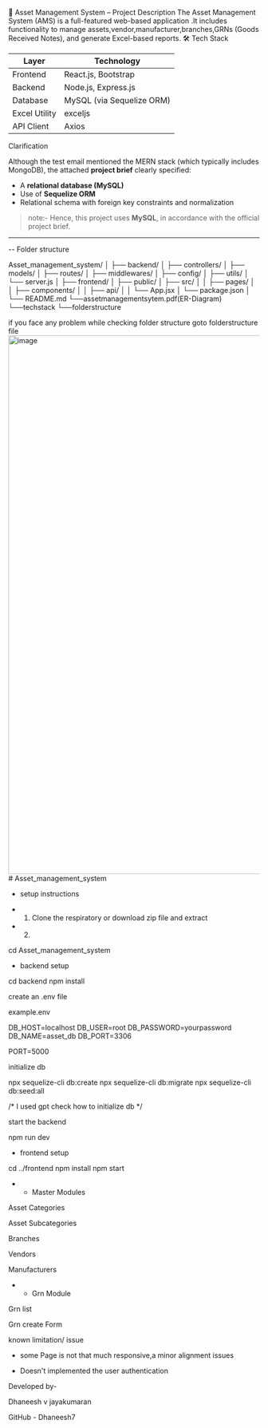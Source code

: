 
🧾 Asset Management System – Project Description The Asset Management System (AMS) is a full-featured web-based application .It includes functionality to manage assets,vendor,manufacturer,branches,GRNs (Goods Received Notes), and generate Excel-based reports.
🛠️ Tech Stack

| Layer         | Technology                       |
|---------------|----------------------------------|
| Frontend      | React.js, Bootstrap              |
| Backend       | Node.js, Express.js              |
| Database      | MySQL (via Sequelize ORM)        |
| Excel Utility | exceljs                          |        
| API Client    | Axios                            |

Clarification

Although the test email mentioned the MERN stack (which typically includes MongoDB), the attached **project brief** clearly specified:

- A **relational database (MySQL)**
- Use of **Sequelize ORM**
- Relational schema with foreign key constraints and normalization

> note:-  Hence, this project uses **MySQL**, in accordance with the official project brief.

---

-- Folder structure 

Asset_management_system/
│
├── backend/
│   ├── controllers/
│   ├── models/
│   ├── routes/
│   ├── middlewares/
│   ├── config/
│   ├── utils/
│   └── server.js
│
├── frontend/
│   ├── public/
│   ├── src/
│   │   ├── pages/
│   │   ├── components/
│   │   ├── api/
│   │   └── App.jsx
│   └── package.json
│
└── README.md
└──assetmanagementsytem.pdf(ER-Diagram)
└──techstack
└──folderstructure


if you face any problem while checking folder structure goto folderstructure file
<img width="1920" height="1080" alt="image" src="https://github.com/user-attachments/assets/734ca4a0-c6ac-4717-b7a7-892a856ef4d7" /># Asset_management_system
* setup instructions 


- 1. Clone the respiratory or download zip file and extract 

- 2. 
cd Asset_management_system


* backend setup 

cd backend
npm install

create an .env file 


example.env

DB_HOST=localhost
DB_USER=root
DB_PASSWORD=yourpassword
DB_NAME=asset_db
DB_PORT=3306

PORT=5000


initialize db

npx sequelize-cli db:create
npx sequelize-cli db:migrate
npx sequelize-cli db:seed:all

/* I used gpt  check how to initialize db */


start the backend 


npm run dev


 * frontend setup 

cd ../frontend
npm install
npm start




 * - Master Modules

 Asset Categories

 Asset Subcategories

 Branches

 Vendors

 Manufacturers

 * - Grn Module
 
Grn list

Grn create Form 


known limitation/ issue 

 - some Page is not that much responsive,a minor alignment issues 

- Doesn't implemented the user authentication 


Developed by-

Dhaneesh v jayakumaran 

GitHub - Dhaneesh7

